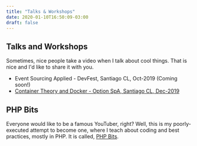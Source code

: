 ```yaml
---
title: "Talks & Workshops"
date: 2020-01-10T16:50:09-03:00
draft: false
---
```


## Talks and Workshops

Sometimes, nice people take a video when I talk about cool things. That is nice and I'd like to share it with you.

- Event Sourcing Applied - DevFest, Santiago CL, Oct-2019 (Coming soon!)
- [Container Theory and Docker - Option SpA, Santiago CL, Dec-2019](https://www.youtube.com/watch?v=NJtal-GRNjc&t=3933s)

## PHP Bits

Everyone would like to be a famous YouTuber, right? Well, this is my poorly-executed attempt to become one, where I teach about coding and best practices, mostly in PHP. It is called, [PHP Bits](channel/UCsdipFUfs6gcj1rQKEIlWLg).